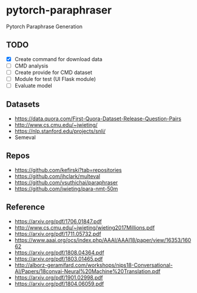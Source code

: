 # pytorch-paraphraser

Pytorch Paraphrase Generation

## TODO

- [X] Create command for download data
- [ ] CMD analysis
- [ ] Create provide for CMD dataset
- [ ] Module for test (UI Flask module)
- [ ] Evaluate model

## Datasets

- https://data.quora.com/First-Quora-Dataset-Release-Question-Pairs
- http://www.cs.cmu.edu/~jwieting/
- https://nlp.stanford.edu/projects/snli/
- Semeval

## Repos

- https://github.com/kefirski?tab=repositories
- https://github.com/jhclark/multeval
- https://github.com/vsuthichai/paraphraser
- https://github.com/jwieting/para-nmt-50m


## Reference

- https://arxiv.org/pdf/1706.01847.pdf
- http://www.cs.cmu.edu/~jwieting/wieting2017Millions.pdf
- https://arxiv.org/pdf/1711.05732.pdf
- https://www.aaai.org/ocs/index.php/AAAI/AAAI18/paper/view/16353/16062
- https://arxiv.org/pdf/1808.04364.pdf
- https://arxiv.org/pdf/1803.01465.pdf
- http://alborz-geramifard.com/workshops/nips18-Conversational-AI/Papers/18convai-Neural%20Machine%20Translation.pdf
- https://arxiv.org/pdf/1901.02998.pdf
- https://arxiv.org/pdf/1804.06059.pdf
